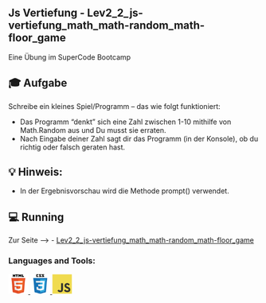 ## Js Vertiefung - Lev2_2_js-vertiefung_math_math-random_math-floor_game

Eine Übung im SuperCode Bootcamp

## 🎓 Aufgabe

Schreibe ein kleines Spiel/Programm – das wie folgt funktioniert:

- Das Programm “denkt” sich eine Zahl zwischen 1-10 mithilfe von Math.Random aus und Du musst sie erraten.
- Nach Eingabe deiner Zahl sagt dir das Programm (in der Konsole), ob du richtig oder falsch geraten hast.

## 💡 Hinweis:

- In der Ergebnisvorschau wird die Methode prompt() verwendet.

## 💻 Running

Zur Seite —> - [Lev2_2_js-vertiefung_math_math-random_math-floor_game](https://mukkez.github.io/Bootcamp/tasks/Day_63/Lev2_2_js-vertiefung_math_math-random_math-floor_game/)

<p align="left">
</p>

<h3 align="left">Languages and Tools:</h3>
<p align="left"> <a href="https://www.w3schools.com/html/" target="_blank" rel="noreferrer"> <img src="https://raw.githubusercontent.com/devicons/devicon/master/icons/html5/html5-original-wordmark.svg" alt="html5" width="40" height="40"/> </a>
<a href="https://www.w3schools.com/css/" target="_blank" rel="noreferrer"> <img src="https://raw.githubusercontent.com/devicons/devicon/master/icons/css3/css3-original-wordmark.svg" alt="css3" width="40" height="40"/> </a> 
<a href="https://www.w3schools.com/css/" target="_blank" rel="noreferrer"> <img src="https://raw.githubusercontent.com/devicons/devicon/master/icons/javascript/javascript-original.svg" alt="css3" width="40" height="40"/> </a> </p>
